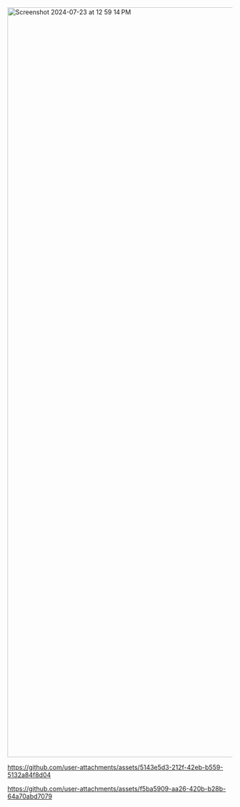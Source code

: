 <img width="1680" alt="Screenshot 2024-07-23 at 12 59 14 PM" src="https://github.com/user-attachments/assets/ec5a7aa4-f2c1-47fd-b319-93f511664dbf">

https://github.com/user-attachments/assets/5143e5d3-212f-42eb-b559-5132a84f8d04

https://github.com/user-attachments/assets/f5ba5909-aa26-420b-b28b-64a70abd7079

